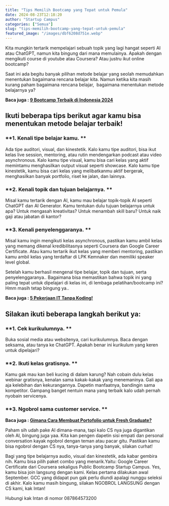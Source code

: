 ```yaml
---
title: "Tips Memilih Bootcamp yang Tepat untuk Pemula"
date: 2024-08-23T12:18:20
author: "Startup Campus"
categories: ["Semua"]
slug: "tips-memilih-bootcamp-yang-tepat-untuk-pemula"
featured_image: "/images/dbf6208d751e.webp"
---
```


Kita mungkin tertarik mempelajari sebuah topik yang lagi hangat seperti AI atau ChatGPT, namun kita bingung dari mana memulainya. Apakah dengan mengikuti course di youtube atau Coursera? Atau justru ikut online bootcamp?

Saat ini ada begitu banyak pilihan metode belajar yang seolah memudahkan menentukan bagaimana rencana belajar kita. Namun ketika kita masih kurang paham bagaimana rencana belajar,  bagaimana menentukan metode belajarnya ya?

**Baca juga : [9 Bootcamp Terbaik di Indonesia 2024](https://startupcampus.id/blog/9-bootcamp-terbaik-di-indonesia-2023/)**

## **Ikuti beberapa tips berikut agar kamu bisa menentukan metode belajar terbaik!**

### **1. Kenali tipe belajar kamu. **

Ada tipe auditori, visual, dan kinestetik. Kalo kamu tipe auditori, bisa ikut kelas live session, mentoring, atau rutin mendengarkan podcast atau video asynchronous. Kalo kamu tipe visual, kamu bisa cari kelas yang aktif memintamu menghasilkan output visual seperti showcase. Kalo kamu tipe kinestetik, kamu bisa cari kelas yang melibatkanmu aktif bergerak, menghasilkan banyak portfolio, riset ke jalan, dan lainnya.

### **2. Kenali topik dan tujuan belajarnya. **

Misal kamu tertarik dengan AI, kamu mau belajar topik-topik AI seperti ChatGPT dan AI Generator. Kamu tentukan dulu tujuan belajarnya untuk apa? Untuk mengasah kreativitas? Untuk menambah skill baru? Untuk naik gaji atau jabatan di kantor? 

### **3. Kenali penyelenggaranya. **

Misal kamu ingin mengikuti kelas asynchronous, pastikan kamu ambil kelas yang memang dikenal kredibilitasnya seperti Coursera dan Google Career Certificate. Atau kamu tertarik ikut kelas yang memberi mentoring, pastikan kamu ambil kelas yang terdaftar di LPK Kemnaker dan memiliki speaker level global.

Setelah kamu berhasil mengenal tipe belajar, topik dan tujuan, serta penyelenggaranya.. Bagaimana bisa memastikan bahwa topik ini yang paling tepat untuk dipelajari di kelas ini, di lembaga pelatihan/bootcamp ini? Hmm masih tetap bingung ya..

**Baca juga : [5 Pekerjaan IT Tanpa Koding!](https://startupcampus.id/blog/5-pekerjaan-it-tanpa-koding/)**

## **Silakan ikuti beberapa langkah berikut ya:**

### **1. Cek kurikulumnya. **

Buka sosial media atau websitenya, cari kurikulumnya. Baca dengan seksama, atau tanya ke ChatGPT. Apakah benar ini kurikulum yang keren untuk dipelajari?

### **2. Ikuti kelas gratisnya. **

Kamu gak mau kan beli kucing di dalam karung? Nah cobain dulu kelas webinar gratisnya, kenalan sama kakak-kakak yang menemaninya. Gali apa aja kelebihan dan kekurangannya. Dapetin manfaatnya, bandingin sama kompetitor. Gampang banget nentuin mana yang terbaik kalo udah pernah nyobain servicenya.

### **3. Ngobrol sama customer service. **

**Baca juga : [Gimana Cara Membuat Portofolio untuk Fresh Graduate?](https://startupcampus.id/blog/gimana-cara-membuat-portofolio-untuk-fresh-graduate/)**

Paham sih udah pake AI dimana-mana, tapi kalo CS nya juga digantikan oleh AI, bingung juga yaa. Kita kan pengen dapetin sisi empati dan personal conversation kayak ngobrol dengan teman atau pacar gitu. Pastikan kamu bisa ngobrol dengan CS nya, tanya-tanya yang banyak, silakan curhat!

Bagi yang tipe belajarnya audio, visual dan kinestetik, ada kabar gembira nih. Kamu bisa pilih paket combo yang menarik.Yaitu: Google Career Certificate dari Coursera sekaligus Public Bootcamp Startup Campus. Yes, kamu bisa join langsung dengan kami. Kelas pertama dilakukan awal September. GCC yang didapat pun gak perlu diundi apalagi nunggu seleksi di akhir. Kalo kamu masih bingung, silakan NGOBROL LANGSUNG dengan CS kami, kak Intan! 

Hubungi kak Intan di nomor 087864573200

